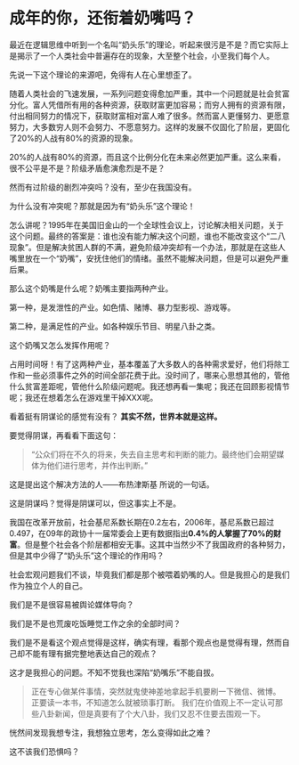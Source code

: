 # 成年的你，还衔着奶嘴吗？

最近在逻辑思维中听到一个名叫“奶头乐”的理论，听起来很污是不是？而它实际上是揭示了一个人类社会中普遍存在的现象，大至整个社会，小至我们每个人。

先说一下这个理论的来源吧，免得有人在心里想歪了。

随着人类社会的飞速发展，一系列问题变得愈加严重，其中一个问题就是社会贫富分化。富人凭借所有用的各种资源，获取财富更加容易；而穷人拥有的资源有限，付出相同努力的情况下，获取财富相对富人难了很多。然而富人更懂努力、更愿意努力，大多数穷人则不会努力、不愿意努力。这样的发展不仅固化了阶层，更固化了20%的人战有80%的资源的现象。

20%的人战有80%的资源，而且这个比例分化在未来必然更加严重。这么来看，很不公平是不是？阶级矛盾愈演愈烈是不是？

然而有过阶级的剧烈冲突吗？没有，至少在我国没有。

为什么没有冲突呢？那就是因为有“奶头乐”这个理论！

怎么讲呢？1995年在美国旧金山的一个全球性会议上，讨论解决相关问题，关于这个问题。最终的答案是：谁也没有能力解决这个问题，谁也不能改变这个“二八现象”。但是解决贫困人群的不满，避免阶级冲突却有一个办法，那就是在这些人嘴里放在一个“奶嘴”，安抚住他们的情绪。虽然不能解决问题，但是可以避免严重后果。

那么这个奶嘴是什么呢？奶嘴主要指两种产业。

第一种，是发泄性的产业。如色情、赌博、暴力型影视、游戏等。

第二种，是满足性的产业。如各种娱乐节目、明星八卦之类。

这个奶嘴又怎么发挥作用呢？

占用时间呀！有了这两种产业，基本覆盖了大多数人的各种需求爱好，他们将除工作和一些必须事件之外的时间全部花费于此。没时间了，哪来心思想其他的，管他什么贫富差距呢，管他什么阶级问题呢。我还想再看一集呢；我还在回顾影视情节呢；我还在想着怎么在游戏里干掉XXX呢。

看着挺有阴谋论的感觉有没有？ **其实不然，世界本就是这样。**

要觉得阴谋，再看看下面这句：

> “公众们将在不久的将来，失去自主思考和判断的能力。最终他们会期望媒体为他们进行思考，并作出判断。”

这是提出这个解决方法的人——布热津斯基 所说的一句话。

这是阴谋吗？觉得是阴谋可以，但这事实上不是。

我国在改革开放前，社会基尼系数长期在0.2左右，2006年，基尼系数已超过0.497，在09年的政协十一届常委会上更有数据指出**0.4%的人掌握了70%的财富**。但是整个社会各个阶层都相安无事。这其中当然少不了我国政府的各种努力，但是其中少得了“奶头乐”这个理论的作用吗？

社会宏观问题我们不谈，毕竟我们都是那个被喂着奶嘴的人。但是我担心的是我们作为独立个人的自己。

我们是不是很容易被舆论媒体导向？

我们是不是也荒废吃饭睡觉工作之余的全部时间？

我们是不是看这个观点觉得是这样，确实有理，看那个观点也是觉得有理，然而自己却不能有理有据完整地表达自己的观点？

这才是我担心的问题。不知不觉我也深陷“奶嘴乐”不能自拔。

> 正在专心做某件事情，突然就鬼使神差地拿起手机要刷一下微信、微博。
> 正要读一本书，不知道怎么就被琐事打断。
> 我们在价值观上不一定认可那些八卦新闻，但是真要有了个大八卦，我们又忍不住要去围观一下。

恍然间发现我想专注，我想独立思考，怎么变得如此之难？

这不该我们恐惧吗？

